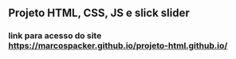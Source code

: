 ## Projeto HTML, CSS, JS e slick slider
### link para acesso do site https://marcospacker.github.io/projeto-html.github.io/
